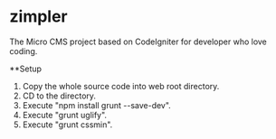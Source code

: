 zimpler
=======

The Micro CMS project based on CodeIgniter for developer who love coding.

**Setup

1. Copy the whole source code into web root directory.
2. CD to the directory.
3. Execute "npm install grunt --save-dev".
4. Execute "grunt uglify".
5. Execute "grunt cssmin".